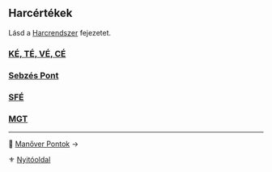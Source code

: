 ## Harcértékek

Lásd a [Harcrendszer](060_00_harcrendszer.md) fejezetet.

### [KÉ, TÉ, VÉ, CÉ](062_01_ke_te_ve_ce.md)

### [Sebzés Pont](064_02_06_sebzes.md)

### [SFÉ](069_02_SFE.md)

### [MGT](069_03_MGT.md)

---

🔗 [Manőver Pontok](010_10_03_manover_pontok_99.md) →

⚜️ [Nyitóoldal](start.md#1-karakteralkot%C3%A1s)
